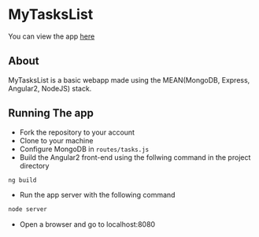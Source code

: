 # MyTasksList

You can view the app [here](https://mtaskslist.herokuapp.com)

## About
MyTasksList is a basic webapp made using the MEAN(MongoDB, Express, Angular2, NodeJS) stack.

## Running The app
- Fork the repository to your account
- Clone to your machine
- Configure MongoDB in `routes/tasks.js`
- Build the Angular2 front-end using the follwing command in the project directory
```bash
ng build
```
- Run the app server with the following command
```bash
node server
```
- Open a browser and go to localhost:8080 